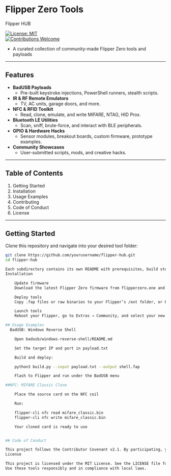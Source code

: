 # Flipper Zero Tools
Flipper HUB

[![License: MIT](https://img.shields.io/badge/License-MIT-blue.svg)](#license)  
[![Contributions Welcome](https://img.shields.io/badge/PRs-welcome-brightgreen.svg)](#contributing)

* A curated collection of community-made Flipper Zero tools and payloads

---

## Features

- **BadUSB Payloads**  
  - Pre-built keystroke injections, PowerShell runners, stealth scripts.  
- **IR & RF Remote Emulators**  
  - TV, AC units, garage doors, and more.  
- **NFC & RFID Toolkit**  
  - Read, clone, emulate, and write MIFARE, NTAG, HID Prox.  
- **Bluetooth LE Utilities**  
  - Scan, sniff, brute-force, and interact with BLE peripherals.  
- **GPIO & Hardware Hacks**  
  - Sensor modules, breakout boards, custom firmware, prototype examples.  
- **Community Showcases**  
  - User-submitted scripts, mods, and creative hacks.

---

## Table of Contents

1. Getting Started  
2. Installation  
3. Usage Examples  
4. Contributing  
5. Code of Conduct  
6. License

---

## Getting Started

Clone this repository and navigate into your desired tool folder:

```bash
git clone https://github.com/yourusername/flipper-hub.git
cd flipper-hub

Each subdirectory contains its own README with prerequisites, build steps, and usage instructions.
Installation

    Update firmware
    Download the latest Flipper Zero firmware from flipperzero.one and flash via the official app.

    Deploy tools
    Copy .fap files or raw binaries to your Flipper’s /ext folder, or build from source following each tool’s instructions.

    Launch tools
    Reboot your Flipper, go to Extras → Community, and select your new tool.

## Usage Examples
  BadUSB: Windows Reverse Shell

    Open badusb/windows-reverse-shell/README.md

    Set the target IP and port in payload.txt

    Build and deploy:

    python3 build.py --input payload.txt --output shell.fap

    Flash to Flipper and run under the BadUSB menu

##NFC: MIFARE Classic Clone

    Place the source card on the NFC coil

    Run:

    flipper-cli nfc read mifare_classic.bin
    flipper-cli nfc write mifare_classic.bin

    Your cloned card is ready to use


## Code of Conduct

This project follows the Contributor Covenant v2.1. By participating, you agree to respect all contributors and maintain a welcoming environment.
License

This project is licensed under the MIT License. See the LICENSE file for details.
Use these tools responsibly and in compliance with local laws.

